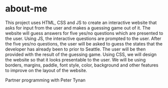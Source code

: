 # about-me
This project uses HTML, CSS and JS to create an interactive website that asks for input from the user and makes a guessing game out of it.
The website will guess answers for five yes/no questions which are presented to the user. Using JS, the interactive questions are prompted to the user. After the five yes/no questions, the user will be asked to guess the states that the developer has already been to prior to Seattle. The user will be then provided with the result of the guessing game.
Using CSS, we will design the website so that it looks presentable to the user. We will be using borders, margins, paddle, font style, color, background and other features to improve on the layout of the website.

Partner programming with Peter Tynan